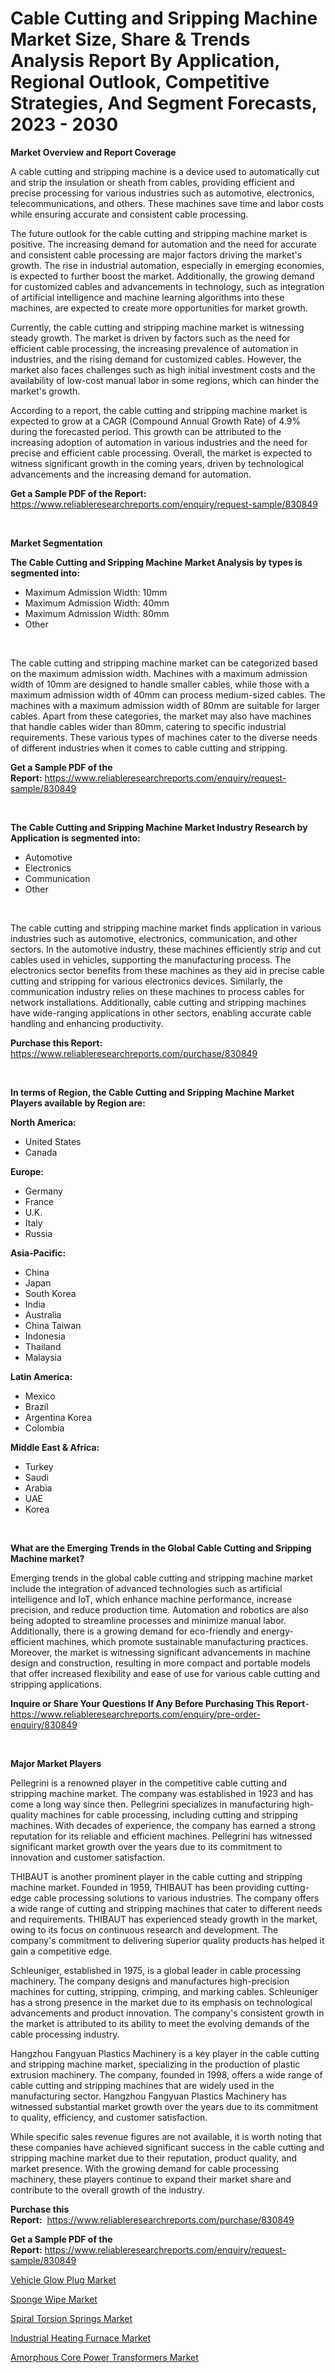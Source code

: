 <p><h1>Cable Cutting and Sripping Machine Market Size, Share & Trends Analysis Report By Application, Regional Outlook, Competitive Strategies, And Segment Forecasts, 2023 - 2030</h1></p><p><strong>Market Overview and Report Coverage</strong></p>
<p><p>A cable cutting and stripping machine is a device used to automatically cut and strip the insulation or sheath from cables, providing efficient and precise processing for various industries such as automotive, electronics, telecommunications, and others. These machines save time and labor costs while ensuring accurate and consistent cable processing.</p><p>The future outlook for the cable cutting and stripping machine market is positive. The increasing demand for automation and the need for accurate and consistent cable processing are major factors driving the market's growth. The rise in industrial automation, especially in emerging economies, is expected to further boost the market. Additionally, the growing demand for customized cables and advancements in technology, such as integration of artificial intelligence and machine learning algorithms into these machines, are expected to create more opportunities for market growth.</p><p>Currently, the cable cutting and stripping machine market is witnessing steady growth. The market is driven by factors such as the need for efficient cable processing, the increasing prevalence of automation in industries, and the rising demand for customized cables. However, the market also faces challenges such as high initial investment costs and the availability of low-cost manual labor in some regions, which can hinder the market's growth.</p><p>According to a report, the cable cutting and stripping machine market is expected to grow at a CAGR (Compound Annual Growth Rate) of 4.9% during the forecasted period. This growth can be attributed to the increasing adoption of automation in various industries and the need for precise and efficient cable processing. Overall, the market is expected to witness significant growth in the coming years, driven by technological advancements and the increasing demand for automation.</p></p>
<p><strong>Get a Sample PDF of the Report:</strong> <a href="https://www.reliableresearchreports.com/enquiry/request-sample/830849">https://www.reliableresearchreports.com/enquiry/request-sample/830849</a></p>
<p>&nbsp;</p>
<p><strong>Market Segmentation</strong></p>
<p><strong>The Cable Cutting and Sripping Machine Market Analysis by types is segmented into:</strong></p>
<p><ul><li>Maximum Admission Width: 10mm</li><li>Maximum Admission Width: 40mm</li><li>Maximum Admission Width: 80mm</li><li>Other</li></ul></p>
<p>&nbsp;</p>
<p><p>The cable cutting and stripping machine market can be categorized based on the maximum admission width. Machines with a maximum admission width of 10mm are designed to handle smaller cables, while those with a maximum admission width of 40mm can process medium-sized cables. The machines with a maximum admission width of 80mm are suitable for larger cables. Apart from these categories, the market may also have machines that handle cables wider than 80mm, catering to specific industrial requirements. These various types of machines cater to the diverse needs of different industries when it comes to cable cutting and stripping.</p></p>
<p><strong>Get a Sample PDF of the Report:</strong>&nbsp;<a href="https://www.reliableresearchreports.com/enquiry/request-sample/830849">https://www.reliableresearchreports.com/enquiry/request-sample/830849</a></p>
<p>&nbsp;</p>
<p><strong>The Cable Cutting and Sripping Machine Market Industry Research by Application is segmented into:</strong></p>
<p><ul><li>Automotive</li><li>Electronics</li><li>Communication</li><li>Other</li></ul></p>
<p>&nbsp;</p>
<p><p>The cable cutting and stripping machine market finds application in various industries such as automotive, electronics, communication, and other sectors. In the automotive industry, these machines efficiently strip and cut cables used in vehicles, supporting the manufacturing process. The electronics sector benefits from these machines as they aid in precise cable cutting and stripping for various electronics devices. Similarly, the communication industry relies on these machines to process cables for network installations. Additionally, cable cutting and stripping machines have wide-ranging applications in other sectors, enabling accurate cable handling and enhancing productivity.</p></p>
<p><strong>Purchase this Report:</strong>&nbsp; <a href="https://www.reliableresearchreports.com/purchase/830849">https://www.reliableresearchreports.com/purchase/830849</a></p>
<p>&nbsp;</p>
<p><strong>In terms of Region, the Cable Cutting and Sripping Machine Market Players available by Region are:</strong></p>
<p>
    <p> <strong> North America: </strong>
        <ul>
            <li>United States</li>
            <li>Canada</li>
        </ul>
        </p> 
    <p> <strong> Europe: </strong>
        <ul>
            <li>Germany</li>
            <li>France</li>
            <li>U.K.</li>
            <li>Italy</li>
            <li>Russia</li>
        </ul>
        </p> 
    <p> <strong> Asia-Pacific: </strong>
        <ul>
            <li>China</li>
            <li>Japan</li>
            <li>South Korea</li>
            <li>India</li>
            <li>Australia</li>
            <li>China Taiwan</li>
            <li>Indonesia</li>
            <li>Thailand</li>
            <li>Malaysia</li>
        </ul>
        </p> 
    <p> <strong> Latin America: </strong>
        <ul>
            <li>Mexico</li>
            <li>Brazil</li>
            <li>Argentina Korea</li>
            <li>Colombia</li>
        </ul>
        </p> 
    <p> <strong> Middle East & Africa: </strong>
        <ul>
            <li>Turkey</li>
            <li>Saudi</li>
            <li>Arabia</li>
            <li>UAE</li>
            <li>Korea</li>
        </ul>
    </p>
    </p>
<p>&nbsp;</p>
<p><strong>What are the Emerging Trends in the Global Cable Cutting and Sripping Machine market?</strong></p>
<p><p>Emerging trends in the global cable cutting and stripping machine market include the integration of advanced technologies such as artificial intelligence and IoT, which enhance machine performance, increase precision, and reduce production time. Automation and robotics are also being adopted to streamline processes and minimize manual labor. Additionally, there is a growing demand for eco-friendly and energy-efficient machines, which promote sustainable manufacturing practices. Moreover, the market is witnessing significant advancements in machine design and construction, resulting in more compact and portable models that offer increased flexibility and ease of use for various cable cutting and stripping applications.</p></p>
<p><strong>Inquire or Share Your Questions If Any Before Purchasing This Report</strong>- <a href="https://www.reliableresearchreports.com/enquiry/pre-order-enquiry/830849">https://www.reliableresearchreports.com/enquiry/pre-order-enquiry/830849</a></p>
<p>&nbsp;</p>
<p><strong>Major Market Players</strong></p>
<p><p>Pellegrini is a renowned player in the competitive cable cutting and stripping machine market. The company was established in 1923 and has come a long way since then. Pellegrini specializes in manufacturing high-quality machines for cable processing, including cutting and stripping machines. With decades of experience, the company has earned a strong reputation for its reliable and efficient machines. Pellegrini has witnessed significant market growth over the years due to its commitment to innovation and customer satisfaction.</p><p>THIBAUT is another prominent player in the cable cutting and stripping machine market. Founded in 1959, THIBAUT has been providing cutting-edge cable processing solutions to various industries. The company offers a wide range of cutting and stripping machines that cater to different needs and requirements. THIBAUT has experienced steady growth in the market, owing to its focus on continuous research and development. The company's commitment to delivering superior quality products has helped it gain a competitive edge.</p><p>Schleuniger, established in 1975, is a global leader in cable processing machinery. The company designs and manufactures high-precision machines for cutting, stripping, crimping, and marking cables. Schleuniger has a strong presence in the market due to its emphasis on technological advancements and product innovation. The company's consistent growth in the market is attributed to its ability to meet the evolving demands of the cable processing industry.</p><p>Hangzhou Fangyuan Plastics Machinery is a key player in the cable cutting and stripping machine market, specializing in the production of plastic extrusion machinery. The company, founded in 1998, offers a wide range of cable cutting and stripping machines that are widely used in the manufacturing sector. Hangzhou Fangyuan Plastics Machinery has witnessed substantial market growth over the years due to its commitment to quality, efficiency, and customer satisfaction.</p><p>While specific sales revenue figures are not available, it is worth noting that these companies have achieved significant success in the cable cutting and stripping machine market due to their reputation, product quality, and market presence. With the growing demand for cable processing machinery, these players continue to expand their market share and contribute to the overall growth of the industry.</p></p>
<p><strong>Purchase this Report:</strong>&nbsp;&nbsp;<a href="https://www.reliableresearchreports.com/purchase/830849">https://www.reliableresearchreports.com/purchase/830849</a></p>
<p></p>
<p><strong>Get a Sample PDF of the Report:</strong>&nbsp;<a href="https://www.reliableresearchreports.com/enquiry/request-sample/830849">https://www.reliableresearchreports.com/enquiry/request-sample/830849</a></p>
<p><p><a href="https://www.linkedin.com/pulse/vehicle-glow-plug-market-research-report-unlocks-analysis/">Vehicle Glow Plug Market</a></p><p><a href="https://medium.com/@reyeshowell655/analyzing-sponge-wipe-market-global-industry-perspective-and-forecast-2023-to-2030-6920da5710a6">Sponge Wipe Market</a></p><p><a href="https://medium.com/@jarredmertz2772/spiral-torsion-springs-market-report-reveals-the-latest-trends-and-growth-opportunities-of-this-4344f2b22d38">Spiral Torsion Springs Market</a></p><p><a href="https://www.linkedin.com/pulse/industrial-heating-furnace-market-size-share-global-analysis/">Industrial Heating Furnace Market</a></p><p><a href="https://www.linkedin.com/pulse/amorphous-core-power-transformers-market-size-2023-/">Amorphous Core Power Transformers Market</a></p></p>